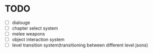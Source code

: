 # TODO

 -[ ] dialouge
 -[ ] chapter select system
 -[ ] melee weapons
 -[ ] object interaction system
 -[ ] level transition system(transitioning between different level jsons)
